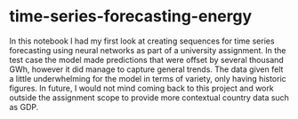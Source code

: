 # time-series-forecasting-energy
In this notebook I had my first look at creating sequences for time series forecasting using neural networks as part of a university assignment.
In the test case the model made predictions that were offset by several thousand GWh, however it did manage to capture general trends.
The data given felt a little underwhelming for the model in terms of variety, only having historic figures.
In future, I would not mind coming back to this project and work outside the assignment scope to provide more contextual country data such as GDP. 
